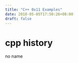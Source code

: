 ```yaml
---
title: "C++ 0x11 Examples"
date: 2018-05-05T17:50:26+08:00
draft: false
---
```

# cpp history

no name
